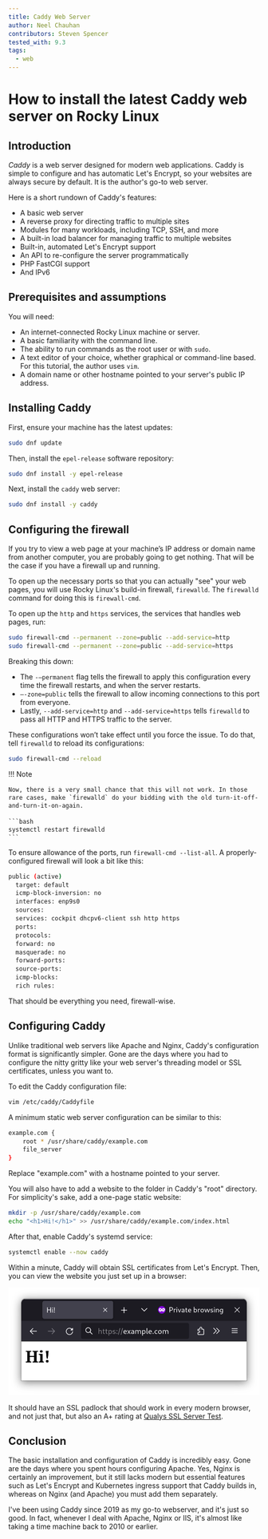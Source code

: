 ```yaml
---
title: Caddy Web Server
author: Neel Chauhan
contributors: Steven Spencer
tested_with: 9.3
tags:
  - web
---
```


# How to install the latest Caddy web server on Rocky Linux

## Introduction

*Caddy* is a web server designed for modern web applications. Caddy is simple to configure and has automatic Let's Encrypt, so your websites are always secure by default. It is the author's go-to web server.

Here is a short rundown of Caddy's features:

* A basic web server
* A reverse proxy for directing traffic to multiple sites
* Modules for many workloads, including TCP, SSH, and more
* A built-in load balancer for managing traffic to multiple websites
* Built-in, automated Let's Encrypt support
* An API to re-configure the server programmatically
* PHP FastCGI support
* And IPv6

## Prerequisites and assumptions

You will need:

* An internet-connected Rocky Linux machine or server.
* A basic familiarity with the command line.
* The ability to run commands as the root user or with `sudo`.
* A text editor of your choice, whether graphical or command-line based. For this tutorial, the author uses `vim`.
* A domain name or other hostname pointed to your server's public IP address.

## Installing Caddy

First, ensure your machine has the latest updates:

```bash
sudo dnf update
```

Then, install the `epel-release` software repository:

```bash
sudo dnf install -y epel-release
```

Next, install the `caddy` web server:

```bash
sudo dnf install -y caddy
```

## Configuring the firewall

If you try to view a web page at your machine’s IP address or domain name from another computer, you are probably going to get nothing. That will be the case if you have a firewall up and running.

To open up the necessary ports so that you can actually "see" your web pages, you will use Rocky Linux's build-in firewall, `firewalld`. The `firewalld` command for doing this is `firewall-cmd`.

To open up the `http` and `https` services, the services that handles web pages, run:

```bash
sudo firewall-cmd --permanent --zone=public --add-service=http
sudo firewall-cmd --permanent --zone=public --add-service=https
```

Breaking this down:

* The `-–permanent` flag tells the firewall to apply this configuration every time the firewall restarts, and when the server restarts.
* `–-zone=public` tells the firewall to allow incoming connections to this port from everyone.
* Lastly, `--add-service=http` and `--add-service=https` tells `firewalld` to pass all HTTP and HTTPS traffic to the server.

These configurations won’t take effect until you force the issue. To do that, tell `firewalld` to reload its configurations:

```bash
sudo firewall-cmd --reload
```

!!! Note

    Now, there is a very small chance that this will not work. In those rare cases, make `firewalld` do your bidding with the old turn-it-off-and-turn-it-on-again.

    ```bash
    systemctl restart firewalld
    ```

To ensure allowance of the ports, run `firewall-cmd --list-all`. A properly-configured firewall will look a bit like this:

```bash
public (active)
  target: default
  icmp-block-inversion: no
  interfaces: enp9s0
  sources:
  services: cockpit dhcpv6-client ssh http https
  ports:
  protocols:
  forward: no
  masquerade: no
  forward-ports:
  source-ports:
  icmp-blocks:
  rich rules:
```

That should be everything you need, firewall-wise.

## Configuring Caddy

Unlike traditional web servers like Apache and Nginx, Caddy's configuration format is significantly simpler. Gone are the days where you had to configure the nitty gritty like your web server's threading model or SSL certificates, unless you want to.

To edit the Caddy configuration file:

```bash
vim /etc/caddy/Caddyfile
```

A minimum static web server configuration can be similar to this:

```bash
example.com {
    root * /usr/share/caddy/example.com
    file_server
}
```

Replace "example.com" with a hostname pointed to your server.

You will also have to add a website to the folder in Caddy's "root" directory. For simplicity's sake, add a one-page static website:

```bash
mkdir -p /usr/share/caddy/example.com
echo "<h1>Hi!</h1>" >> /usr/share/caddy/example.com/index.html
```

After that, enable Caddy's systemd service:

```bash
systemctl enable --now caddy
```

Within a minute, Caddy will obtain SSL certificates from Let's Encrypt. Then, you can view the website you just set up in a browser:

![Caddy serving our demo website](../images/caddy_example.png)

It should have an SSL padlock that should work in every modern browser, and not just that, but also an A+ rating at [Qualys SSL Server Test](https://www.ssllabs.com/ssltest/).

## Conclusion

The basic installation and configuration of Caddy is incredibly easy. Gone are the days where you spent hours configuring Apache. Yes, Nginx is certainly an improvement, but it still lacks modern but essential features such as Let's Encrypt and Kubernetes ingress support that Caddy builds in, whereas on Nginx (and Apache) you must add them separately.

I've been using Caddy since 2019 as my go-to webserver, and it's just so good. In fact, whenever I deal with Apache, Nginx or IIS, it's almost like taking a time machine back to 2010 or earlier.
